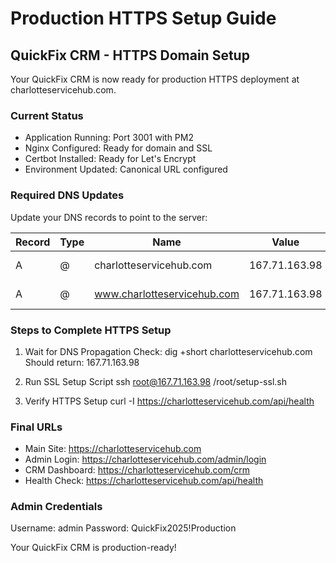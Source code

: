 # Production HTTPS Setup Guide

## QuickFix CRM - HTTPS Domain Setup

Your QuickFix CRM is now ready for production HTTPS deployment at charlotteservicehub.com.

### Current Status

- Application Running: Port 3001 with PM2
- Nginx Configured: Ready for domain and SSL  
- Certbot Installed: Ready for Let's Encrypt
- Environment Updated: Canonical URL configured

### Required DNS Updates

Update your DNS records to point to the server:

| Record | Type | Name | Value | TTL |
|--------|------|------|-------|-----|
| A | @ | charlotteservicehub.com | 167.71.163.98 | 5 min |
| A | @ | www.charlotteservicehub.com | 167.71.163.98 | 5 min |

### Steps to Complete HTTPS Setup

1. Wait for DNS Propagation
   Check: dig +short charlotteservicehub.com
   Should return: 167.71.163.98

2. Run SSL Setup Script
   ssh root@167.71.163.98
   /root/setup-ssl.sh

3. Verify HTTPS Setup
   curl -I https://charlotteservicehub.com/api/health

### Final URLs

- Main Site: https://charlotteservicehub.com
- Admin Login: https://charlotteservicehub.com/admin/login
- CRM Dashboard: https://charlotteservicehub.com/crm
- Health Check: https://charlotteservicehub.com/api/health

### Admin Credentials

Username: admin
Password: QuickFix2025!Production

Your QuickFix CRM is production-ready!
